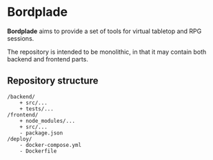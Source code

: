 # Bordplade

**Bordplade** aims to provide a set of tools for virtual tabletop and RPG sessions.

The repository is intended to be monolithic, in that it may contain both backend and frontend parts.

## Repository structure

~~~
/backend/
    + src/...
    + tests/...
/frontend/
    + node_modules/...
    + src/...
    - package.json
/deploy/
    - docker-compose.yml
    - Dockerfile
~~~
